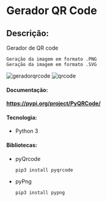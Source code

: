 # Gerador QR Code

## Descrição:

Gerador de QR code

    Geração da imagem em formato .PNG
    Geração da imagem em formato .SVG

![geradorqrcode](https://user-images.githubusercontent.com/48259330/147398256-16adcc5f-f9a9-4106-84e4-d596122b4ff2.png)
![qrcode](https://user-images.githubusercontent.com/48259330/147398266-ad1c97aa-cb30-422c-88b7-24005fbb843d.png)


#### Documentação: 

**https://pypi.org/project/PyQRCode/**

#### Tecnologia:
* Python 3

#### Bibliotecas:

* pyQrcode     

      pip3 install pyqrcode

* pyPng

      pip3 install pypng

